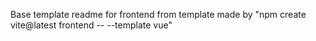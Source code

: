 Base template readme for frontend from template made by "npm create vite@latest frontend -- --template vue"